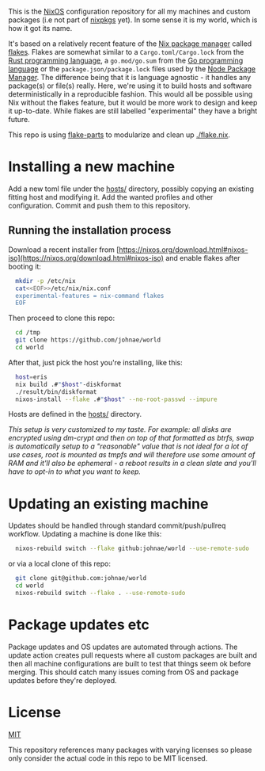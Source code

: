 This is the [NixOS](https://nixos.org) configuration repository for all my machines and custom packages (i.e not part of [nixpkgs](https://github.com/nixos/nixpkgs) yet). In some sense it is my world, which is how it got its name.

It's based on a relatively recent feature of the [Nix package manager](https://nixos.org) called [flakes](https://nixos.wiki/wiki/Flakes). Flakes are somewhat similar to a `Cargo.toml/Cargo.lock` from the [Rust programming language](https://rust-lang.org), a `go.mod/go.sum` from the [Go programming language](https://golang.org/) or the `package.json/package.lock` files used by the [Node Package Manager](https://www.npmjs.com/). The difference being that it is language agnostic - it handles any package(s) or file(s) really. Here, we're using it to build hosts and software deterministically in a reproducible fashion. This would all be possible using Nix without the flakes feature, but it would be more work to design and keep it up-to-date. While flakes are still labelled "experimental" they have a bright future.

This repo is using [flake-parts](https://flake.parts) to modularize and clean up [./flake.nix](./flake.nix).

# Installing a new machine

Add a new toml file under the [hosts/](hosts/) directory, possibly copying an existing fitting host and modifying it. Add the wanted profiles and other configuration. Commit and push them to this repository.

## Running the installation process

Download a recent installer from [https://nixos.org/download.html#nixos-iso](https://nixos.org/download.html#nixos-iso) and enable flakes after booting it:

```sh
  mkdir -p /etc/nix
  cat<<EOF>>/etc/nix/nix.conf
  experimental-features = nix-command flakes
  EOF
```

Then proceed to clone this repo:

```sh
  cd /tmp
  git clone https://github.com/johnae/world
  cd world
```

After that, just pick the host you're installing, like this:

```sh
  host=eris
  nix build .#"$host"-diskformat
  ./result/bin/diskformat
  nixos-install --flake .#"$host" --no-root-passwd --impure
```

Hosts are defined in the [hosts/](hosts/) directory.

_This setup is very customized to my taste. For example: all disks are encrypted using dm-crypt and then on top of that formatted as btrfs, swap is automatically setup to a "reasonable" value that is not ideal for a lot of use cases, root is mounted as tmpfs and will therefore use some amount of RAM and it'll also be ephemeral - a reboot results in a clean slate and you'll have to opt-in to what you want to keep._

# Updating an existing machine

Updates should be handled through standard commit/push/pullreq workflow. Updating a machine is done like this:

```sh
  nixos-rebuild switch --flake github:johnae/world --use-remote-sudo
```

or via a local clone of this repo:

```sh
  git clone git@github.com:johnae/world
  cd world
  nixos-rebuild switch --flake . --use-remote-sudo
```

# Package updates etc

Package updates and OS updates are automated through actions. The update action creates pull requests where all custom packages are built and then all machine configurations are built to test that things seem ok before merging. This should catch many issues coming from OS and package updates before they're deployed.

# License
[MIT](https://choosealicense.com/licenses/mit)

This repository references many packages with varying licenses so please only consider the actual code in this repo to be MIT licensed.
